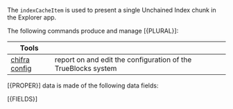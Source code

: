<!-- markdownlint-disable MD033 MD036 MD041 -->
The `indexCacheItem` is used to present a single Unchained Index chunk in the Explorer app.

The following commands produce and manage [{PLURAL}]:

| Tools                                              |                                                               |
| -------------------------------------------------- | ------------------------------------------------------------- |
| [chifra config](/docs/chifra/admin/#chifra-config) | report on and edit the configuration of the TrueBlocks system |

[{PROPER}] data is made of the following data fields:

[{FIELDS}]
